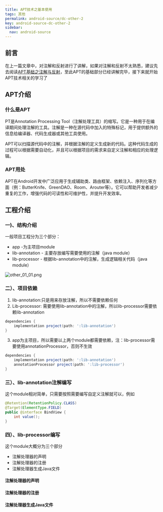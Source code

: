 ```yaml
---
title: APT技术之基本使用
tags: 其他
permalink: android-source/dc-other-2
key: android-source-dc-other-2
sidebar:
  nav: android-source
---
```


## 前言

在上一篇文章中，对注解和反射进行了讲解，如果对注解和反射不太熟悉，建议先去阅读[APT基础之注解与反射](https://qingdian-fan.github.io/android-source/dc-other-1)，至此APT的基础部分已经讲解完毕，接下来就开始APT技术相关的学习了

## APT介绍

### 什么是APT

PT是Annotation Processing Tool（注解处理工具）的缩写。它是一种用于在编译期间处理注解的工具。注解是一种在源代码中加入的特殊标记，用于提供额外的信息给编译器、代码生成器或其他工具使用。

APT可以扫描源代码中的注解，并根据注解的定义生成新的代码。这种代码生成的过程可以根据需要自动化，并且可以根据项目的需求来自定义注解和相应的处理逻辑。

### APT用处

APT在Android开发中广泛应用于生成辅助类、路由框架、依赖注入、序列化等方面（例：ButterKnife、GreenDAO、Room、Arouter等）。它可以帮助开发者减少重复的工作，增强代码的可读性和可维护性，并提升开发效率。

<!--more-->

## 工程介绍

### 一)、结构介绍

一般项目工程分为三个部分：

- app -为主项目module
- lib-annotation - 主要存放编写需要使用的注解（java module）
- lib-processor - 根据lib-annotation中的注解，生成逻辑相关代码（java module）

![other_01_01.png](https://s2.loli.net/2023/09/27/UK14D5N7STCwIWA.png)

### 二）、项目依赖

1. lib-annotation:只是用来存放注解，所以不需要依赖任何
2. Lib-processor: 需要使用lib-annotation中的注解，所以lib-processor需要依赖lib-annotation

```groovy
dependencies {
    implementation project(path: ':lib-annotation')
}
```

3. app为主项目，所以需要以上两个module都需要依赖，注：lib-processor需要使用annotationProcessor，否则不生效

```groovy
dependencies {
    implementation project(path: ':lib-annotation')
    annotationProcessor project(path: ':lib-processor')
}
```

### 三）、lib-annotation注解编写

这个module相对简单，只需要按照需要编写自定义注解就可以，例如

```java
@Retention(RetentionPolicy.CLASS)
@Target(ElementType.FIELD)
public @interface BindView {
    int value();
}
```

### 四）、lib-processor编写

这个module大概分为三个部分

- 注解处理器的声明
- 注解处理器的注册
- 注解处理器生成Java文件

#### 注解处理器的声明



#### 注解处理器的注册



#### 注解处理器生成Java文件







